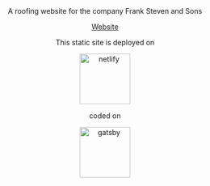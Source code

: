 <div align="center">
A roofing website for the company Frank Steven and Sons 

[Website](https://www.fstevenroofing.com/)


This static site is deployed on 

<img src="https://prnewswire2-a.akamaihd.net/p/1893751/sp/189375100/thumbnail/entry_id/1_mkrd7ymg/def_height/962/def_width/1838/version/100011/type/2/q/100" alt="netlify"
	title="netlify" width="100" height="100" />

coded on 

<img src="https://images.ctfassets.net/fo9twyrwpveg/2Z3ypYgk7CkCWcMkKOAgkU/f8aa4a1d3a9ad189abd7e4465af7d34d/Gatsby.jpg" alt="gatsby"
	title="gatsby" width="100" height="100" />
</div>







